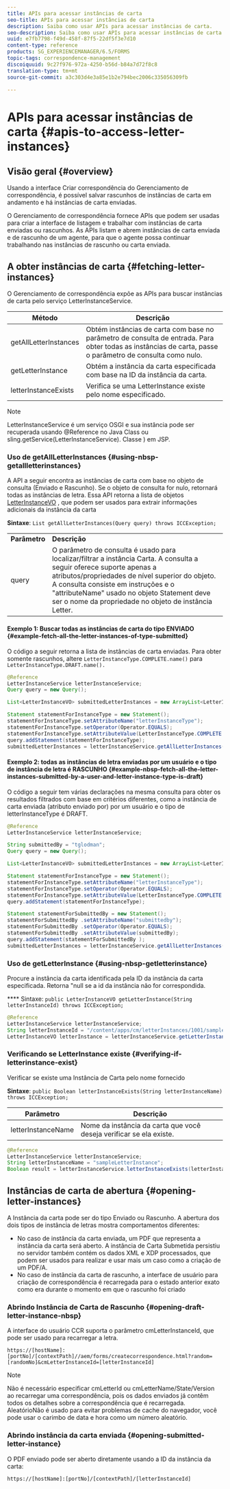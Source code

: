 ```yaml
---
title: APIs para acessar instâncias de carta
seo-title: APIs para acessar instâncias de carta
description: Saiba como usar APIs para acessar instâncias de carta.
seo-description: Saiba como usar APIs para acessar instâncias de carta.
uuid: e7fb7798-f49d-458f-87f5-22df5f3e7d10
content-type: reference
products: SG_EXPERIENCEMANAGER/6.5/FORMS
topic-tags: correspondence-management
discoiquuid: 9c27f976-972a-4250-b56d-b84a7d72f8c8
translation-type: tm+mt
source-git-commit: a3c303d4e3a85e1b2e794bec2006c335056309fb

---
```



# APIs para acessar instâncias de carta {#apis-to-access-letter-instances}

## Visão geral {#overview}

Usando a interface Criar correspondência do Gerenciamento de correspondência, é possível salvar rascunhos de instâncias de carta em andamento e há instâncias de carta enviadas.

O Gerenciamento de correspondência fornece APIs que podem ser usadas para criar a interface de listagem e trabalhar com instâncias de carta enviadas ou rascunhos. As APIs listam e abrem instâncias de carta enviada e de rascunho de um agente, para que o agente possa continuar trabalhando nas instâncias de rascunho ou carta enviada.

## A obter instâncias de carta {#fetching-letter-instances}

O Gerenciamento de correspondência expõe as APIs para buscar instâncias de carta pelo serviço LetterInstanceService.

| Método | Descrição |
|--- |--- |
| getAllLetterInstances | Obtém instâncias de carta com base no parâmetro de consulta de entrada. Para obter todas as instâncias de carta, passe o parâmetro de consulta como nulo. |
| getLetterInstance | Obtém a instância da carta especificada com base na ID da instância da carta. |
| letterInstanceExists | Verifica se uma LetterInstance existe pelo nome especificado. |

>[!NOTE]
>
>LetterInstanceService é um serviço OSGI e sua instância pode ser recuperada usando @Reference no Java
>Class ou sling.getService(LetterInstanceService). Classe ) em JSP.

### Uso de getAllLetterInstances {#using-nbsp-getallletterinstances}

A API a seguir encontra as instâncias de carta com base no objeto de consulta (Enviado e Rascunho). Se o objeto de consulta for nulo, retornará todas as instâncias de letra. Essa API retorna a lista de objetos [LetterInstanceVO](https://helpx.adobe.com/aem-forms/6-2/javadocs/com/adobe/icc/dbforms/obj/LetterInstanceVO.html) , que podem ser usados para extrair informações adicionais da instância da carta

**Sintaxe**: `List getAllLetterInstances(Query query) throws ICCException;`

<table>
 <tbody>
  <tr>
   <td><strong>Parâmetro</strong></td>
   <td><strong>Descrição</strong></td>
  </tr>
  <tr>
   <td>query</td>
   <td>O parâmetro de consulta é usado para localizar/filtrar a instância Carta. A consulta a seguir oferece suporte apenas a atributos/propriedades de nível superior do objeto. A consulta consiste em instruções e o "attributeName" usado no objeto Statement deve ser o nome da propriedade no objeto de instância Letter.<br /> </td>
  </tr>
 </tbody>
</table>

#### Exemplo 1: Buscar todas as instâncias de carta do tipo ENVIADO {#example-fetch-all-the-letter-instances-of-type-submitted}

O código a seguir retorna a lista de instâncias de carta enviadas. Para obter somente rascunhos, altere `LetterInstanceType.COMPLETE.name()` para `LetterInstanceType.DRAFT.name().`

```java
@Reference
LetterInstanceService letterInstanceService;
Query query = new Query();

List<LetterInstanceVO> submittedLetterInstances = new ArrayList<LetterInstanceVO>();

Statement statementForInstanceType = new Statement();
statementForInstanceType.setAttributeName("letterInstanceType");
statementForInstanceType.setOperator(Operator.EQUALS);
statementForInstanceType.setAttributeValue(LetterInstanceType.COMPLETE.name());
query.addStatement(statementForInstanceType);
submittedLetterInstances = letterInstanceService.getAllLetterInstances(query);
```

#### Exemplo 2: todas as instâncias de letra enviadas por um usuário e o tipo de instância de letra é RASCUNHO {#example-nbsp-fetch-all-the-letter-instances-submitted-by-a-user-and-letter-instance-type-is-draft}

O código a seguir tem várias declarações na mesma consulta para obter os resultados filtrados com base em critérios diferentes, como a instância de carta enviada (atributo enviado por) por um usuário e o tipo de letterInstanceType é DRAFT.

```java
@Reference
LetterInstanceService letterInstanceService;

String submittedBy = "tglodman";
Query query = new Query();

List<LetterInstanceVO> submittedLetterInstances = new ArrayList<LetterInstanceVO>();

Statement statementForInstanceType = new Statement();
statementForInstanceType.setAttributeName("letterInstanceType");
statementForInstanceType.setOperator(Operator.EQUALS);
statementForInstanceType.setAttributeValue(LetterInstanceType.COMPLETE.name());
query.addStatement(statementForInstanceType);

Statement statementForSubmittedBy = new Statement();
statementForSubmittedBy .setAttributeName("submittedby");
statementForSubmittedBy .setOperator(Operator.EQUALS);
statementForSubmittedBy .setAttributeValue(submittedBy);
query.addStatement(statementForSubmittedBy );
submittedLetterInstances = letterInstanceService.getAllLetterInstances(query);
```

### Uso de getLetterInstance {#using-nbsp-getletterinstance}

Procure a instância da carta identificada pela ID da instância da carta especificada. Retorna &quot;null se a id da instância não for correspondida.

**** Sintaxe: `public LetterInstanceVO getLetterInstance(String letterInstanceId) throws ICCException;`

```java
@Reference
LetterInstanceService letterInstanceService;
String letterInstanceId = "/content/apps/cm/letterInstances/1001/sampleLetterInstance";
LetterInstanceVO letterInstance = letterInstanceService.getLetterInstance(letterInstanceId );
```

### Verificando se LetterInstance existe {#verifying-if-letterinstance-exist}

Verificar se existe uma Instância de Carta pelo nome fornecido

**Sintaxe**: `public Boolean letterInstanceExists(String letterInstanceName) throws ICCException;`

| **Parâmetro** | **Descrição** |
|---|---|
| letterInstanceName | Nome da instância da carta que você deseja verificar se ela existe. |

```java
@Reference
LetterInstanceService letterInstanceService;
String letterInstanceName = "sampleLetterInstance";
Boolean result = letterInstanceService.letterInstanceExists(letterInstanceName );
```

## Instâncias de carta de abertura {#opening-letter-instances}

A Instância da carta pode ser do tipo Enviado ou Rascunho. A abertura dos dois tipos de instância de letras mostra comportamentos diferentes:

* No caso de instância da carta enviada, um PDF que representa a instância da carta será aberto. A instância de Carta Submetida persistiu no servidor também contém os dados XML e XDP processados, que podem ser usados para realizar e usar mais um caso como a criação de um PDF/A.
* No caso de instância da carta de rascunho, a interface de usuário para criação de correspondência é recarregada para o estado anterior exato como era durante o momento em que o rascunho foi criado

### Abrindo Instância de Carta de Rascunho {#opening-draft-letter-instance-nbsp}

A interface do usuário CCR suporta o parâmetro cmLetterInstanceId, que pode ser usado para recarregar a letra.

`https://[hostName]:[portNo]/[contextPath]//aem/forms/createcorrespondence.html?random=[randomNo]&cmLetterInstanceId=[letterInstanceId]`

>[!NOTE]
>
>Não é necessário especificar cmLetterId ou cmLetterName/State/Version ao recarregar uma correspondência, pois os dados enviados já contêm todos os detalhes sobre a correspondência que é recarregada. AleatórioNão é usado para evitar problemas de cache do navegador, você pode usar o carimbo de data e hora como um número aleatório.

### Abrindo instância da carta enviada {#opening-submitted-letter-instance}

O PDF enviado pode ser aberto diretamente usando a ID da instância da carta:

`https://[hostName]:[portNo]/[contextPath]/[letterInstanceId]`
